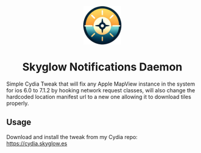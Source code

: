 <div align="center">
<img src="icon.png" width=20% height=20%>
<h1>Skyglow Notifications Daemon</h1>
</div>

Simple Cydia Tweak that will fix any Apple MapView instance in the system for ios 6.0 to 7.1.2 by hooking network request classes, will also change the hardcoded location manifest url to a new one allowing it to download tiles properly.

## Usage
Download and install the tweak from my Cydia repo:
https://cydia.skyglow.es
